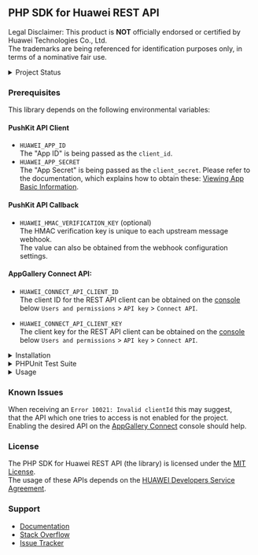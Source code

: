## PHP SDK for Huawei REST API

Legal Disclaimer: This product is **NOT** officially endorsed or certified by Huawei Technologies Co., Ltd.<br/>
The trademarks are being referenced for identification purposes only, in terms of a nominative fair use.

<details>
<summary>Project Status</summary>
<p>

[![PHP Composer](https://github.com/syslogic/php-hms/actions/workflows/ci-php.yml/badge.svg)](https://github.com/syslogic/php-hms/actions/workflows/ci-php.yml)

| Class | Status |
| ---: | --- |
| [`AccountKit`](https://github.com/syslogic/php-hms/blob/master/src/AccountKit)                | in progress |
| [`AdsKit`](https://github.com/syslogic/php-hms/blob/master/src/AdsKit)                        |             |
| [`AnalyticsKit`](https://github.com/syslogic/php-hms/blob/master/src/AnalyticsKit)            | in progress |
| [`AppGallery\Connect`](https://github.com/syslogic/php-hms/tree/master/src/AppGallery/Connect)| in progress |
| [`DriveKit`](https://github.com/syslogic/php-hms/tree/master/src/DriveKit)                    |             |
| [`GameService`](https://github.com/syslogic/php-hms/tree/master/src/GameService)              |             |
| [`LocationKit`](https://github.com/syslogic/php-hms/blob/master/src/LocationKit)              |             |
| [`MapKit`](https://github.com/syslogic/php-hms/blob/master/src/MapKit)                        |             |
| [`PushKit`](https://github.com/syslogic/php-hms/blob/master/src/PushKit)                      | working     |
| [`SearchKit`](https://github.com/syslogic/php-hms/blob/master/src/SearchKit)                  |             |
| [`WalletKit`](https://github.com/syslogic/php-hms/blob/master/src/WalletKit)                  |             |
| [`Core\Wrapper`](https://github.com/syslogic/php-hms/blob/master/src/Core)                    | working     |
</p>
</details>

### Prerequisites

This library depends on the following environmental variables:

#### PushKit API Client
- `HUAWEI_APP_ID`<br/>
  The "App ID" is being passed as the `client_id`.<br/>
- `HUAWEI_APP_SECRET`<br/>
  The "App Secret" is being passed as the `client_secret`. Please refer to the documentation, which explains how to obtain these: [Viewing App Basic Information](https://developer.huawei.com/consumer/en/doc/distribution/app/agc-help-appinfo-0000001100014694).

#### PushKit API Callback

 - `HUAWEI_HMAC_VERIFICATION_KEY` (optional)<br/>
   The HMAC verification key is unique to each upstream message webhook. <br/>The value can also be obtained from the webhook configuration settings.

#### AppGallery Connect API:

 - `HUAWEI_CONNECT_API_CLIENT_ID`<br/>
    The client ID for the REST API client can be obtained on the [console](https://developer.huawei.com/consumer/en/service/josp/agc/index.html) <br/>below `Users and permissions` > `API key` > `Connect API`.
 
 - `HUAWEI_CONNECT_API_CLIENT_KEY`<br/>
   The client key for the REST API client can be obtained on the [console](https://developer.huawei.com/consumer/en/service/josp/agc/index.html) <br/>below `Users and permissions` > `API key` > `Connect API`.
 
<details>
<summary>Installation</summary>
<p>

One can manually check out into project directory `lib`:
````shell
mkdir lib
git clone git@github.com:syslogic/php-hms ./lib/php-hms
````

And then map namespace `HMS` in `composer.json` PSR-4 `autoload` block:
````json
{
  "autoload": {
    "psr-4": {
      "App\\": "src/",
      "HMS\\": "lib/php-hms/src/"
    }
  }
}
````

To set up the environment, for example `nano ~/.bashrc`:

````bash
# PHP SDK for Huawei REST API
export HUAWEI_APP_ID=...
export HUAWEI_APP_SECRET=...
export HUAWEI_APPLICATION_CREDENTIALS=...
export HUAWEI_HMAC_VERIFICATION_KEY=...
````
</p>
</details>

<details>
<summary>PHPUnit Test Suite</summary>
<p>

The test suite depends on further environmental variables:

| Test Case | Environmental Variable | Description |
| ---: | --- | --- |
| `PushKitTest` | `PHPUNIT_HCM_TEST_DEVICE_TOKEN` | The HCM device registration ID, to which the test will push notifications to.  |

````bash
# PHP SDK for Huawei REST API
export PHPUNIT_HCM_TEST_HMAC_VERIFICATION_KEY=...
export PHPUNIT_HCM_TEST_DEVICE_TOKEN=...
````

Running tests:
````shell
composer run-script test
````

Running tests with code coverage:
````shell
composer run-script coverage
````

</details>

<details>
<summary>Usage</summary>
<p>
...
</p>
</details>


### Known Issues
When receiving an `Error 10021: Invalid clientId` this may suggest,<br/>that the API which one tries to access is not enabled for the project.<br/>
Enabling the desired API on the [AppGallery Connect](https://developer.huawei.com/consumer/en/service/josp/agc/index.html) console should help.

### License
The PHP SDK for Huawei REST API (the library) is licensed under the [MIT License](LICENSE).<br/>
The usage of these APIs depends on the [HUAWEI Developers Service Agreement](https://developer.huawei.com/consumer/en/doc/start/agreement-0000001052728169).

### Support
- [Documentation](https://developer.huawei.com/consumer/en/doc/landing/development)
- [Stack Overflow](https://stackoverflow.com/questions/tagged/huawei-developers)
- [Issue Tracker](https://github.com/syslogic/php-hms/issues)
